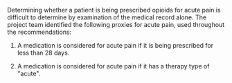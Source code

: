 
Determining whether a patient is being prescribed opioids for acute pain is difficult to determine by examination of the medical record alone. The project team identified the following proxies for acute pain, used throughout the recommendations:

1. A medication is considered for acute pain if it is being prescribed for less than 28 days.

1. A medication is considered for acute pain if it has a therapy type of "acute".
